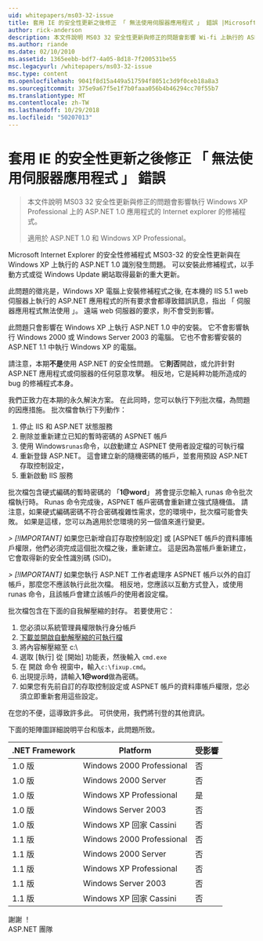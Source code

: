 ```yaml
---
uid: whitepapers/ms03-32-issue
title: 套用 IE 的安全性更新之後修正 「 無法使用伺服器應用程式 」 錯誤 |Microsoft Docs
author: rick-anderson
description: 本文件說明 MS03 32 安全性更新與修正的問題會影響 Wi-fi 上執行的 ASP.NET 1.0 應用程式的 Internet explorer 的修補程式...
ms.author: riande
ms.date: 02/10/2010
ms.assetid: 1365eebb-bdf7-4a05-8d18-7f200531be55
msc.legacyurl: /whitepapers/ms03-32-issue
msc.type: content
ms.openlocfilehash: 9041f8d15a449a517594f8051c3d9f0ceb18a8a3
ms.sourcegitcommit: 375e9a67f5e1f7b0faaa056b4b46294cc70f55b7
ms.translationtype: MT
ms.contentlocale: zh-TW
ms.lasthandoff: 10/29/2018
ms.locfileid: "50207013"
---
```

<a name="fix-for-server-application-unavailable-error-after-applying-security-update-for-ie"></a>套用 IE 的安全性更新之後修正 「 無法使用伺服器應用程式 」 錯誤
====================
> 本文件說明 MS03 32 安全性更新與修正的問題會影響執行 Windows XP Professional 上的 ASP.NET 1.0 應用程式的 Internet explorer 的修補程式。
> 
> 適用於 ASP.NET 1.0 和 Windows XP Professional。


Microsoft Internet Explorer 的安全性修補程式 MS03-32 的安全性更新與在 Windows XP 上執行的 ASP.NET 1.0 識別發生問題。 可以安裝此修補程式，以手動方式或從 Windows Update 網站取得最新的重大更新。

此問題的徵兆是，Windows XP 電腦上安裝修補程式之後, 在本機的 IIS 5.1 web 伺服器上執行的 ASP.NET 應用程式的所有要求會都導致錯誤訊息，指出 「 伺服器應用程式無法使用 」。 遠端 web 伺服器的要求，則不會受到影響。

此問題只會影響在 Windows XP 上執行 ASP.NET 1.0 中的安裝。 它不會影響執行 Windows 2000 或 Windows Server 2003 的電腦。 它也不會影響安裝的 ASP.NET 1.1 中執行 Windows XP 的電腦。

請注意，本期**不是**使用 ASP.NET 的安全性問題。 它**則否**開啟，或允許針對 ASP.NET 應用程式或伺服器的任何惡意攻擊。 相反地，它是純粹功能所造成的 bug 的修補程式本身。

我們正致力在本期的永久解決方案。 在此同時，您可以執行下列批次檔，為問題的因應措施。 批次檔會執行下列動作：

1. 停止 IIS 和 ASP.NET 狀態服務
2. 刪除並重新建立已知的暫時密碼的 ASPNET 帳戶
3. 使用 Windows`runas`命令，以啟動建立 ASPNET 使用者設定檔的可執行檔
4. 重新登錄 ASP.NET。 這會建立新的隨機密碼的帳戶，並套用預設 ASP.NET 存取控制設定，
5. 重新啟動 IIS 服務

批次檔包含硬式編碼的暫時密碼的 「<strong>1\@word</strong>」 將會提示您輸入 runas 命令批次檔執行時。 Runas 命令完成後，ASPNET 帳戶密碼會重新建立強式隨機值。 請注意，如果硬式編碼密碼不符合密碼複雜性需求，您的環境中，批次檔可能會失敗。 如果是這樣，您可以為適用於您環境的另一個值來進行變更。

*> [!IMPORTANT]* 如果您已新增自訂存取控制設定] 或 [ASPNET 帳戶的資料庫帳戶權限，他們必須完成這個批次檔之後，重新建立。 這是因為當帳戶重新建立，它會取得新的安全性識別碼 (SID)。

*> [!IMPORTANT]* 如果您執行 ASP.NET 工作者處理序 ASPNET 帳戶以外的自訂帳戶，那麼您不應該執行此批次檔。 相反地，您應該以互動方式登入，或使用 runas 命令，且該帳戶會建立該帳戶的使用者設定檔。

批次檔包含在下面的自我解壓縮的封存。 若要使用它：

1. 您必須以系統管理員權限執行身分帳戶
2. [下載並開啟自動解壓縮的可執行檔](ms03-32-issue/_static/fixup1.exe)
3. 將內容解壓縮至 c:\
4. 選取 [執行] 從 [開始] 功能表，然後輸入 `cmd.exe`
5. 在 開啟 命令 視窗中，輸入`c:\fixup.cmd`。
6. 出現提示時，請輸入<strong>1\@word</strong>做為密碼。
7. 如果您有先前自訂的存取控制設定或 ASPNET 帳戶的資料庫帳戶權限，您必須立即重新套用這些設定。

在您的不便，這導致許多此。 可供使用，我們將刊登的其他資訊。

下面的矩陣圖詳細說明平台和版本，此問題所致。

| .NET Framework | Platform | 受影響 |
| --- | --- | --- |
| 1.0 版 | Windows 2000 Professional | 否 |
| 1.0 版 | Windows 2000 Server | 否 |
| 1.0 版 | Windows XP Professional | 是 |
| 1.0 版 | Windows Server 2003 | 否 |
| 1.0 版 | Windows XP 回家 Cassini | 否 |
| 1.1 版 | Windows 2000 Professional | 否 |
| 1.1 版 | Windows 2000 Server | 否 |
| 1.1 版 | Windows XP Professional | 否 |
| 1.1 版 | Windows Server 2003 | 否 |
| 1.1 版 | Windows XP 回家 Cassini | 否 |

謝謝 ！   
 ASP.NET 團隊
